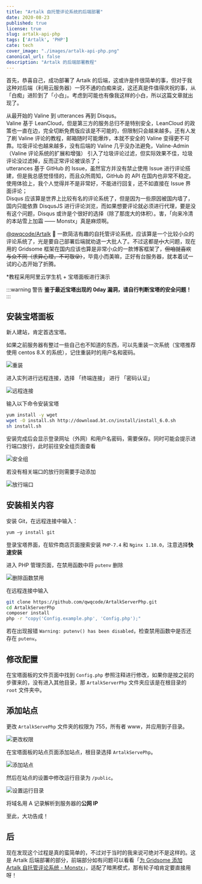 ```yaml
---
title: "Artalk 自托管评论系统的后端部署"
date: 2020-08-23
published: true
license: true
slug: artalk-api-php
tags: ['Artalk', 'PHP']
cate: tech
cover_image: "./images/artalk-api-php.png"
canonical_url: false
description: "Artalk 的后端部署教程"
---
```


首先，恭喜自己，成功部署了 Artalk 的后端，这或许是件很简单的事，但对于我这种对后端（利用云服务器）一窍不通的白痴来说，这还真是件值得庆祝的事，从「白痴」进阶到了「小白」。考虑到可能也有像我这样的小白，所以这篇文章就出现了。

从最开始的 Valine 到 utterances 再到 Disqus。  
Valine 基于 LeanCloud，但是第三方的服务总归不是特别安全，LeanCloud 的政策也一直在边，完全切断免费版应该是不可能的，但限制只会越来越多。还有人发了刷 Valine 评论的教程，邮箱随时可能爆炸，本就不安全的 Valine 变得更不可靠。垃圾评论也越来越多，没有后端的 Valine 几乎没办法避免，Valine-Admin（Valine 评论系统的扩展和增强） 引入了垃圾评论过滤，但实际效果不佳，垃圾评论没过滤掉，反而正常评论被误杀了；  
utterances 基于 GitHub 的 Issue，虽然官方并没有禁止使用 Issue 进行评论搭建，但是我总感觉怪怪的，而且众所周知，GitHub 的 API 在国内也非常不稳定。使用体验上，我个人觉得并不是非常好，不能进行回复，还不如直接在 Issue 界面评论；  
Disqus 应该算是世界上比较有名的评论系统了，但是因为一些原因被国内墙了，国内只能依靠 DisqusJS 进行评论浏览，而如果想要评论就必须进行代理，要是没有这个问题，Disqus 或许是个很好的选择（除了那庞大的体积）。害，「向来冷清的本站雪上加霜 —— Monstx」真是麻烦啊。

[@qwqcode/Artalk](https://github.com/qwqcode/Artalk) 🌌 一款简洁有趣的自托管评论系统，应该算是一个比较小众的评论系统了，光是要自己部署后端就劝退一大批人了。不过这都是~~小~~大问题，现在用的 Gridsome 框架在国内应该也算是非常小众的一款博客框架了，~~但咱就喜欢与众不同（求异心理，不可取😜）~~，毕竟小而美嘛，正好有台服务器，就本着试一试的心态开始了折腾。

*教程采用阿里云学生机 + 宝塔面板进行演示

:::warning 警告
**鉴于最近宝塔出现的 0day 漏洞，请自行判断宝塔的安全问题！**
:::

## 安装宝塔面板

新人建站，肯定首选宝塔。

如果之前服务器有整过一些自己也不知道的东西，可以先重装一次系统（宝塔推荐使用 centos 8.X 的系统），记住重装时的用户名和密码。

![重装](https://u.jalenchuh.cn/artalk-api-php/re-install.png)

进入实列进行远程连接，选择 「终端连接」 进行 「密码认证」

![远程连接](https://u.jalenchuh.cn/artalk-api-php/remote.png)

输入以下命令安装宝塔

```bash
yum install -y wget
wget -O install.sh http://download.bt.cn/install/install_6.0.sh
sh install.sh
```

安装完成后会显示登录网址（外网）和用户名密码，需要保存。同时可能会提示进行端口放行，此时前往安全组页面查看

![安全组](https://u.jalenchuh.cn/artalk-api-php/safe.png)

若没有相关端口的放行则需要手动添加

![放行端口](https://u.jalenchuh.cn/artalk-api-php/port.png)

## 安装相关内容

安装 Git，在远程连接中输入：

```bash
yum –y install git
```

登录宝塔界面，在软件商店页面搜索安装 `PHP-7.4` 和 `Nginx 1.18.0`，注意选择**快速安装**

进入 PHP 管理页面，在禁用函数中将 `putenv` 删除

![删除函数禁用](https://u.jalenchuh.cn/artalk-api-php/putenv.png)

在远程连接中输入

```bash
git clone https://github.com/qwqcode/ArtalkServerPhp.git
cd ArtalkServerPhp
composer install
php -r "copy('Config.example.php', 'Config.php');"
```

若在出现报错 `Warning: putenv() has been disabled`，检查禁用函数中是否还存在 `putenv`。

## 修改配置

在宝塔面板的文件页面中找到 `Config.php` 参照注释进行修改，如果你是按之前的步骤来的，没有进入其他目录，那 `ArtalkServerPhp` 文件夹应该是在根目录的 `root` 文件夹中。

## 添加站点

更改 `ArtalkServePhp` 文件夹的权限为 755，所有者 www，并应用到子目录。

![更改权限](https://u.jalenchuh.cn/artalk-api-php/authority.png)

在宝塔面板的站点页面添加站点，根目录选择 `ArtalkServePhp`。

![添加站点](https://u.jalenchuh.cn/artalk-api-php/site.png)

然后在站点的设置中修改运行目录为 `/public`。

![设置运行目录](https://u.jalenchuh.cn/artalk-api-php/run_directory.png)

将域名用 A 记录解析到服务器的**公网 IP**

至此，大功告成！

## 后

现在发现这个过程是真的蛮简单的，不过对于当时的我来说可绝对不是这样的。这是 Artalk 后端部署的部分，前端部分如有问题可以看看「[为 Gridsome 添加 Artalk 自托管评论系统 - Monstx](https://blog.monsterx.cn/code/use-self-hosted-comment-system-in-gridsome/)」，适配了暗黑模式，那有轮子咱肯定要直接用呀！
